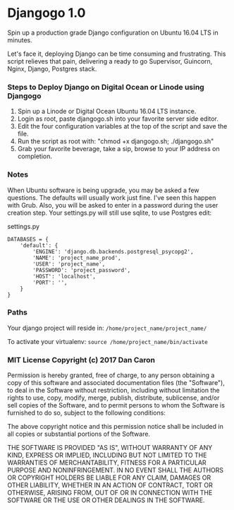 # Djangogo 1.0
Spin up a production grade Django configuration on Ubuntu 16.04 LTS in minutes. 

Let's face it, deploying Django can be time consuming and frustrating. This script relieves that pain, delivering a ready to go Supervisor, Guincorn, Nginx, Django, Postgres stack. 

### Steps to Deploy Django on Digital Ocean or Linode using Djangogo

1. Spin up a Linode or Digital Ocean Ubuntu 16.04 LTS instance.
2. Login as root, paste djangogo.sh into your favorite server side editor.
3. Edit the four configuration variables at the top of the script and save the file.
4. Run the script as root with: "chmod +x djangogo.sh; ./djangogo.sh"
5. Grab your favorite beverage, take a sip, browse to your IP address on completion.

### Notes
When Ubuntu software is being upgrade, you may be asked a few questions. The defaults will usually work just fine. I've seen this happen with Grub. Also, you will be asked to enter in a password during the user creation step. Your settings.py will still use sqlite, to use Postgres edit:

settings.py
~~~~
DATABASES = {
    'default': {
        'ENGINE': 'django.db.backends.postgresql_psycopg2',
        'NAME': 'project_name_prod',
        'USER': 'project_name',
        'PASSWORD': 'project_password',
        'HOST': 'localhost',
        'PORT': '',
    }
}
~~~~

### Paths

Your django project will reside in:
`/home/project_name/project_name/`

To activate your virtualenv:
`source /home/project_name/bin/activate`

### MIT License Copyright (c) 2017 Dan Caron

Permission is hereby granted, free of charge, to any person obtaining a copy
of this software and associated documentation files (the "Software"), to deal
in the Software without restriction, including without limitation the rights
to use, copy, modify, merge, publish, distribute, sublicense, and/or sell
copies of the Software, and to permit persons to whom the Software is
furnished to do so, subject to the following conditions:

The above copyright notice and this permission notice shall be included in all
copies or substantial portions of the Software.

THE SOFTWARE IS PROVIDED "AS IS", WITHOUT WARRANTY OF ANY KIND, EXPRESS OR
IMPLIED, INCLUDING BUT NOT LIMITED TO THE WARRANTIES OF MERCHANTABILITY,
FITNESS FOR A PARTICULAR PURPOSE AND NONINFRINGEMENT. IN NO EVENT SHALL THE
AUTHORS OR COPYRIGHT HOLDERS BE LIABLE FOR ANY CLAIM, DAMAGES OR OTHER
LIABILITY, WHETHER IN AN ACTION OF CONTRACT, TORT OR OTHERWISE, ARISING FROM,
OUT OF OR IN CONNECTION WITH THE SOFTWARE OR THE USE OR OTHER DEALINGS IN THE
SOFTWARE.